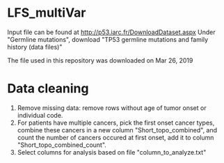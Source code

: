 # LFS_multiVar

Input file can be found at http://p53.iarc.fr/DownloadDataset.aspx 
Under "Germline mutations", download "TP53 germline mutations and family history (data files)"

The file used in this repository was downloaded on Mar 26, 2019

# Data cleaning
1. Remove missing data: remove rows without age of tumor onset or individual code.
2. For patients have multiple cancers, pick the first onset cancer types, combine these cancers in a new column "Short_topo_combined", and count the number of cancers occured at first onset, add it to column "Short_topo_combined_count".
3. Select columns for analysis based on file "column_to_analyze.txt"
